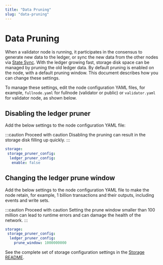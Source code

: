 ```yaml
---
title: "Data Pruning"
slug: "data-pruning"
---
```


# Data Pruning

When a validator node is running, it participates in the consensus to generate new data to the ledger, or sync the new data from the other nodes via [State Sync](/guides/state-sync). With the ledger growing fast, storage disk space can be managed by pruning the old ledger data. By default pruning is enabled on the node, with a default pruning window. This document describes how you can change these settings. 

To manage these settings, edit the node configuration YAML files, for example, `fullnode.yaml` for fullnode (validator or public) or `validator.yaml` for validator node, as shown below.

## Disabling the ledger pruner

Add the below settings to the node configuration YAML file:

:::caution Proceed with caution
Disabling the pruning can result in the storage disk filling up quickly.
:::

```yaml
storage:
 storage_pruner_config:
  ledger_pruner_config:
   enable: false
```

## Changing the ledger prune window

Add the below settings to the node configuration YAML file to make the node retain, for example, 1 billion transactions and their outputs, including events and write sets.

:::caution Proceed with caution
Setting the prune window smaller than 100 million can lead to runtime errors and can damage the health of the network.
:::

```yaml
storage:
 storage_pruner_config:
  ledger_pruner_config:
    prune_window: 1000000000
```

See the complete set of storage configuration settings in the [Storage README](https://github.com/aptos-labs/aptos-core/tree/main/storage#configs).